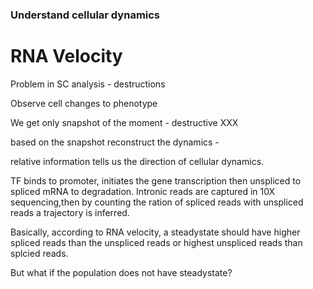 ### Understand cellular dynamics

# RNA Velocity

Problem in SC analysis - destructions

Observe cell changes to phenotype

We get only snapshot of the moment - destructive XXX

based on the snapshot reconstruct the dynamics - 

relative information tells us the direction of cellular dynamics.

TF binds to promoter, initiates the gene transcription then unspliced to spliced mRNA to degradation. Intronic reads are captured in 10X sequencing,then by counting the ration of spliced reads with unspliced reads a trajectory is inferred.

Basically, according to RNA velocity, a steadystate should have higher spliced reads than the unspliced reads or highest unspliced reads than splcied reads.

But what if the population does not have steadystate?
